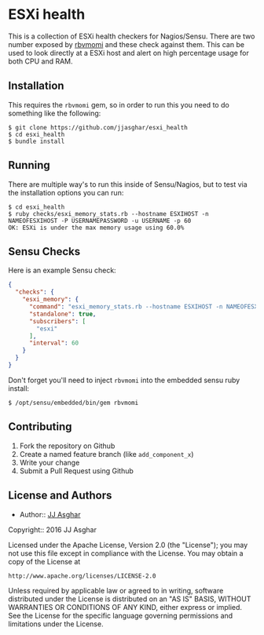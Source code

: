 # ESXi health

This is a collection of ESXi health checkers for Nagios/Sensu. There are two
number exposed by [rbvmomi][rbvmomi] and these check against them. This can
be used to look directly at a ESXi host and alert on high percentage usage
for both CPU and RAM.

## Installation

This requires the `rbvmomi` gem, so in order to run this you need to do something
like the following:

```shell
$ git clone https://github.com/jjasghar/esxi_health
$ cd esxi_health
$ bundle install
```

## Running

There are multiple way's to run this inside of Sensu/Nagios, but to test via the
installation options you can run:

```shell
$ cd esxi_health
$ ruby checks/esxi_memory_stats.rb --hostname ESXIHOST -n NAMEOFESXIHOST -P USERNAMEPASSWORD -u USERNAME -p 60
OK: ESXi is under the max memory usage using 60.0%
```

## Sensu Checks

Here is an example Sensu check:

```json
{
  "checks": {
    "esxi_memory": {
      "command": "esxi_memory_stats.rb --hostname ESXIHOST -n NAMEOFESXIHOST -P USERNAMEPASSWORD -u USERNAME -p 60",
      "standalone": true,
      "subscribers": [
        "esxi"
      ],
      "interval": 60
    }
  }
}
```

Don't forget you'll need to inject `rbvmomi` into the embedded sensu ruby install:

```shell
$ /opt/sensu/embedded/bin/gem rbvmomi
```

## Contributing

1. Fork the repository on Github
2. Create a named feature branch (like `add_component_x`)
3. Write your change
4. Submit a Pull Request using Github

## License and Authors

* Author:: [JJ Asghar](https://github.com/jjasghar)

Copyright:: 2016 JJ Asghar

Licensed under the Apache License, Version 2.0 (the "License");
you may not use this file except in compliance with the License.
You may obtain a copy of the License at

    http://www.apache.org/licenses/LICENSE-2.0

Unless required by applicable law or agreed to in writing, software
distributed under the License is distributed on an "AS IS" BASIS,
WITHOUT WARRANTIES OR CONDITIONS OF ANY KIND, either express or implied.
See the License for the specific language governing permissions and
limitations under the License.

[rbvmomi]: https://github.com/vmware/rbvmomi
